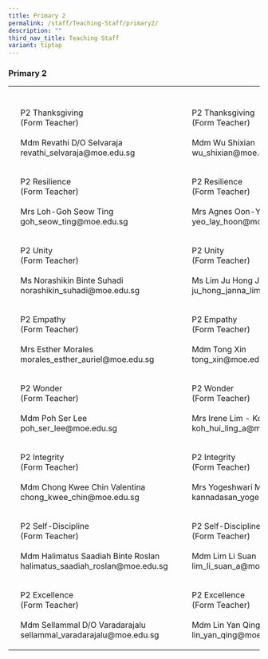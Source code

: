 ```yaml
---
title: Primary 2
permalink: /staff/Teaching-Staff/primary2/
description: ""
third_nav_title: Teaching Staff
variant: tiptap
---
```

<h3>Primary 2</h3>
<table>
    <tbody>
        <tr>
            <th rowspan="1" colspan="1">
                <p></p>
            </th>
            <th rowspan="1" colspan="1">
                <p></p>
            </th>
            <th rowspan="1" colspan="1">
                <p></p>
            </th>
            <th rowspan="1" colspan="1">
                <p></p>
            </th>
            <th rowspan="1" colspan="1">
                <p></p>
            </th>
        </tr>
        <tr>
            <td rowspan="1" colspan="1">
                <p></p>
            </td>
            <td rowspan="1" colspan="1">
                <p>P2 Thanksgiving
                    <br>(Form Teacher)
                    <br>
                    <br>Mdm Revathi D/O Selvaraja
                    <br>revathi_selvaraja@moe.edu.sg</p>
            </td>
            <td rowspan="1" colspan="1">
                <p></p>
            </td>
            <td rowspan="1" colspan="1">
                <p></p>
            </td>
            <td rowspan="1" colspan="1">
                <p>P2 Thanksgiving
                    <br>(Form Teacher)
                    <br>
                    <br>Mdm Wu Shixian
                    <br>wu_shixian@moe.edu.sg</p>
            </td>
        </tr>
        <tr>
            <td rowspan="1" colspan="1">
                <p></p>
            </td>
            <td rowspan="1" colspan="1">
                <p>P2 Resilience
                    <br>(Form Teacher)
                    <br>
                    <br>Mrs Loh-Goh Seow Ting
                    <br>goh_seow_ting@moe.edu.sg</p>
            </td>
            <td rowspan="1" colspan="1">
                <p></p>
            </td>
            <td rowspan="1" colspan="1">
                <p></p>
            </td>
            <td rowspan="1" colspan="1">
                <p>P2 Resilience
                    <br>(Form Teacher)
                    <br>
                    <br>Mrs Agnes Oon-Yeo Lay Hoon
                    <br>yeo_lay_hoon@moe.edu.sg</p>
            </td>
        </tr>
        <tr>
            <td rowspan="1" colspan="1">
                <p></p>
            </td>
            <td rowspan="1" colspan="1">
                <p>P2 Unity
                    <br>(Form Teacher)
                    <br>
                    <br>Ms Norashikin Binte Suhadi
                    <br>norashikin_suhadi@moe.edu.sg</p>
            </td>
            <td rowspan="1" colspan="1">
                <p></p>
            </td>
            <td rowspan="1" colspan="1">
                <p></p>
            </td>
            <td rowspan="1" colspan="1">
                <p>P2 Unity
                    <br>(Form Teacher)
                    <br>
                    <br>Ms Lim Ju Hong Janna
                    <br>ju_hong_janna_lim@moe.edu.sg</p>
            </td>
        </tr>
        <tr>
            <td rowspan="1" colspan="1">
                <p></p>
            </td>
            <td rowspan="1" colspan="1">
                <p>P2 Empathy
                    <br>(Form Teacher)
                    <br>
                    <br>Mrs Esther Morales
                    <br>morales_esther_auriel@moe.edu.sg</p>
            </td>
            <td rowspan="1" colspan="1">
                <p></p>
            </td>
            <td rowspan="1" colspan="1">
                <p></p>
            </td>
            <td rowspan="1" colspan="1">
                <p>P2 Empathy
                    <br>(Form Teacher)
                    <br>
                    <br>Mdm Tong Xin
                    <br>tong_xin@moe.edu.sg</p>
            </td>
        </tr>
        <tr>
            <td rowspan="1" colspan="1">
                <p></p>
            </td>
            <td rowspan="1" colspan="1">
                <p>P2 Wonder
                    <br>(Form Teacher)
                    <br>
                    <br>Mdm Poh Ser Lee
                    <br>poh_ser_lee@moe.edu.sg</p>
            </td>
            <td rowspan="1" colspan="1">
                <p></p>
            </td>
            <td rowspan="1" colspan="1">
                <p></p>
            </td>
            <td rowspan="1" colspan="1">
                <p>P2 Wonder
                    <br>(Form Teacher)
                    <br>
                    <br>Mrs Irene Lim - Koh Hui Ling
                    <br>koh_hui_ling_a@moe.edu.sg</p>
            </td>
        </tr>
        <tr>
            <td rowspan="1" colspan="1">
                <p></p>
            </td>
            <td rowspan="1" colspan="1">
                <p>P2 Integrity
                    <br>(Form Teacher)
                    <br>
                    <br>Mdm Chong Kwee Chin Valentina
                    <br>chong_kwee_chin@moe.edu.sg</p>
            </td>
            <td rowspan="1" colspan="1">
                <p></p>
            </td>
            <td rowspan="1" colspan="1">
                <p></p>
            </td>
            <td rowspan="1" colspan="1">
                <p>P2 Integrity
                    <br>(Form Teacher)
                    <br>
                    <br>Mrs Yogeshwari Manikandan
                    <br>kannadasan_yogeshwari@moe.edu.sg</p>
            </td>
        </tr>
        <tr>
            <td rowspan="1" colspan="1">
                <p></p>
            </td>
            <td rowspan="1" colspan="1">
                <p>P2 Self-Discipline
                    <br>(Form Teacher)
                    <br>
                    <br>Mdm Halimatus Saadiah Binte Roslan
                    <br>halimatus_saadiah_roslan@moe.edu.sg
                    <br>
                </p>
            </td>
            <td rowspan="1" colspan="1">
                <p></p>
            </td>
            <td rowspan="1" colspan="1">
                <p></p>
            </td>
            <td rowspan="1" colspan="1">
                <p>P2 Self-Discipline
                    <br>(Form Teacher)
                    <br>
                    <br>Mdm Lim Li Suan
                    <br>lim_li_suan_a@moe.edu.sg</p>
            </td>
        </tr>
        <tr>
            <td rowspan="1" colspan="1">
                <p></p>
            </td>
            <td rowspan="1" colspan="1">
                <p>P2 Excellence
                    <br>(Form Teacher)
                    <br>
                    <br>Mdm Sellammal D/O Varadarajalu
                    <br>sellammal_varadarajalu@moe.edu.sg</p>
            </td>
            <td rowspan="1" colspan="1">
                <p></p>
            </td>
            <td rowspan="1" colspan="1">
                <p></p>
            </td>
            <td rowspan="1" colspan="1">
                <p>P2 Excellence
                    <br>(Form Teacher)
                    <br>
                    <br>Mdm Lin Yan Qing
                    <br>lin_yan_qing@moe.edu</p>
            </td>
        </tr>
    </tbody>
</table>
<p></p>